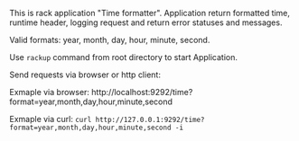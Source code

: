   This is rack application "Time formatter". Application return formatted time, runtime header, logging request and return error statuses and messages. 

  Valid formats:  year, month, day, hour, minute, second.

  Use `rackup` command from root directory to start Application.

  Send requests via browser or http client:

  Exmaple via browser: http://localhost:9292/time?format=year,month,day,hour,minute,second

  Exmaple via curl: `curl http://127.0.0.1:9292/time?format=year,month,day,hour,minute,second -i`




